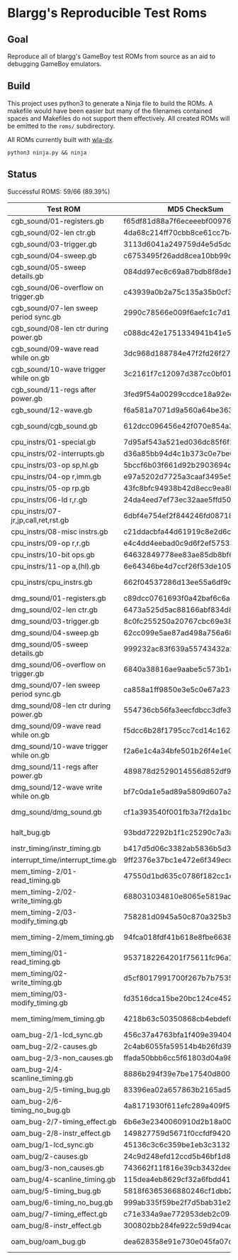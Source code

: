 # Blargg's Reproducible Test Roms

## Goal

Reproduce all of blargg's GameBoy test ROMs from source as an aid to debugging GameBoy emulators.

## Build

This project uses python3 to generate a Ninja file to build the ROMs. A makefile would have been easier but many of the filenames contained spaces and Makefiles do not support them effectively. All created ROMs will be emitted to the `roms/` subdirectory.

All ROMs currently built with [wla-dx](https://github.com/vhelin/wla-dx).

```
python3 ninja.py && ninja
```

## Status
Successful ROMS: 59/66 (89.39%)

| Test ROM | MD5 CheckSum | Result |
| --- | --- | --- |
| cgb_sound/01-registers.gb | f65df81d88a7f6eceeebf0097634aa8f | <span style="color:green">OK</span> |
| cgb_sound/02-len ctr.gb | 4da68c214ff70cbb8ce61cc7b479c42b | <span style="color:green">OK</span> |
| cgb_sound/03-trigger.gb | 3113d6041a249759d4e5d5dc216b2b53 | <span style="color:green">OK</span> |
| cgb_sound/04-sweep.gb | c6753495f26add8cea10bb99c376f4bd | <span style="color:green">OK</span> |
| cgb_sound/05-sweep details.gb | 084dd97ec6c69a87bdb8f8de1e12e27f | <span style="color:green">OK</span> |
| cgb_sound/06-overflow on trigger.gb | c43939a0b2a75c135a35b0cf322a4d43 | <span style="color:green">OK</span> |
| cgb_sound/07-len sweep period sync.gb | 2990c78566e009f6aefc1c7d1186b746 | <span style="color:green">OK</span> |
| cgb_sound/08-len ctr during power.gb | c088dc42e1751334941b41e57a0c3602 | <span style="color:green">OK</span> |
| cgb_sound/09-wave read while on.gb | 3dc968d188784e47f2fd26f27f285b31 | <span style="color:green">OK</span> |
| cgb_sound/10-wave trigger while on.gb | 3c2161f7c12097d387cc0bf012be82d4 | <span style="color:green">OK</span> |
| cgb_sound/11-regs after power.gb | 3fed9f54a00299ccdce18a92ecc0b9bc | <span style="color:green">OK</span> |
| cgb_sound/12-wave.gb | f6a581a7071d9a560a64be363918b553 | <span style="color:green">OK</span> |
| cgb_sound/cgb_sound.gb | 612dcc096456e42f070e854a3bc5463a | <span style="color:red">Multipart ROM</span> |
| cpu_instrs/01-special.gb | 7d95af543a521ed036dc85f6f232d103 | <span style="color:green">OK</span> |
| cpu_instrs/02-interrupts.gb | d36a85bb94d4c1b373c0e7be0f6f0971 | <span style="color:green">OK</span> |
| cpu_instrs/03-op sp,hl.gb | 5bccf6b03f661d92b2903694d458510c | <span style="color:green">OK</span> |
| cpu_instrs/04-op r,imm.gb | e97a5202d7725a3caaf3495e559f2e98 | <span style="color:green">OK</span> |
| cpu_instrs/05-op rp.gb | 43fc8bfc94938b42d8ecc9ea8b6b811a | <span style="color:green">OK</span> |
| cpu_instrs/06-ld r,r.gb | 24da4eed7ef73ec32aae5ffd50ebec55 | <span style="color:green">OK</span> |
| cpu_instrs/07-jr,jp,call,ret,rst.gb | 6dbf4e754ef2f844246fd08718d1c377 | <span style="color:green">OK</span> |
| cpu_instrs/08-misc instrs.gb | c21ddacbfa44d61919c8e2d6c3e7d26e | <span style="color:green">OK</span> |
| cpu_instrs/09-op r,r.gb | e4c4dd4eebad0c9d6f2ef575331c3aee | <span style="color:green">OK</span> |
| cpu_instrs/10-bit ops.gb | 64632849778ee83ae85db8bf68c84ebc | <span style="color:green">OK</span> |
| cpu_instrs/11-op a,(hl).gb | 6e64346be4d7ccf26f53de105d6cb5f6 | <span style="color:green">OK</span> |
| cpu_instrs/cpu_instrs.gb | 662f04537286d13ee55a6df9de4dce24 | <span style="color:red">Multipart ROM</span> |
| dmg_sound/01-registers.gb | c89dcc0761693f0a42baf6c6a560222f | <span style="color:green">OK</span> |
| dmg_sound/02-len ctr.gb | 6473a525d5ac88166abf834d83a87aef | <span style="color:green">OK</span> |
| dmg_sound/03-trigger.gb | 8c0fc255250a20767cbc69e38e2fd945 | <span style="color:green">OK</span> |
| dmg_sound/04-sweep.gb | 62cc099e5ae87ad498a756a68113e79a | <span style="color:green">OK</span> |
| dmg_sound/05-sweep details.gb | 999232ac83f639a55743432a21149551 | <span style="color:green">OK</span> |
| dmg_sound/06-overflow on trigger.gb | 6840a38816ae9aabe5c573b1d68e77d2 | <span style="color:green">OK</span> |
| dmg_sound/07-len sweep period sync.gb | ca858a1ff9850e3e5c0e67a23913f47e | <span style="color:green">OK</span> |
| dmg_sound/08-len ctr during power.gb | 554736cb56fa3eecfdbcc3dfe33ea158 | <span style="color:green">OK</span> |
| dmg_sound/09-wave read while on.gb | f5dcc6b28f1795cc7cd14c16262f158c | <span style="color:green">OK</span> |
| dmg_sound/10-wave trigger while on.gb | f2a6e1c4a34bfe501b26f4e1e02e4d85 | <span style="color:green">OK</span> |
| dmg_sound/11-regs after power.gb | 489878d2529014556d852df9f043fd07 | <span style="color:green">OK</span> |
| dmg_sound/12-wave write while on.gb | bf7c0da1e5ad89a5809d607a3c3d0888 | <span style="color:green">OK</span> |
| dmg_sound/dmg_sound.gb | cf1a393540f001fb3a7f2da1bc7fbc3f | <span style="color:red">Multipart ROM</span> |
| halt_bug.gb | 93bdd72292b1f1c25290c7a3ae8b37b3 | <span style="color:red">Missing Source</span> |
| instr_timing/instr_timing.gb | b417d5d06c3382ab5836b5d365184f36 | <span style="color:green">OK</span> |
| interrupt_time/interrupt_time.gb | 9ff2376e37bc1e472e6f349ecd453b85 | <span style="color:green">OK</span> |
| mem_timing-2/01-read_timing.gb | 47550d1bd635c0786f182cc1c19c6704 | <span style="color:green">OK</span> |
| mem_timing-2/02-write_timing.gb | 688031034810e8065e5819acf650103d | <span style="color:green">OK</span> |
| mem_timing-2/03-modify_timing.gb | 758281d0945a50c870a325b3c730ec36 | <span style="color:green">OK</span> |
| mem_timing-2/mem_timing.gb | 94fca018fdf41b618e8fbe6638352653 | <span style="color:red">Multipart ROM</span> |
| mem_timing/01-read_timing.gb | 9537182264201f75611fc96a1de0f086 | <span style="color:green">OK</span> |
| mem_timing/02-write_timing.gb | d5cf8017991700f267b7b753579cc773 | <span style="color:green">OK</span> |
| mem_timing/03-modify_timing.gb | fd3516dca15be20bc124ce4523ae5ad3 | <span style="color:green">OK</span> |
| mem_timing/mem_timing.gb | 4218b63c50350868cb4ebdef0a17429b | <span style="color:red">Multipart ROM</span> |
| oam_bug-2/1-lcd_sync.gb | 456c37a4763bfa1f409e3940418a3833 | <span style="color:green">OK</span> |
| oam_bug-2/2-causes.gb | 2c4ab6055fa59514b4b26fd39a6bc6cb | <span style="color:green">OK</span> |
| oam_bug-2/3-non_causes.gb | ffada50bbb6cc5f61803d04a98df2be5 | <span style="color:green">OK</span> |
| oam_bug-2/4-scanline_timing.gb | 8886b294f39e7be17540d800f6af88d9 | <span style="color:green">OK</span> |
| oam_bug-2/5-timing_bug.gb | 83396ea02a657863b2165ad54103299b | <span style="color:green">OK</span> |
| oam_bug-2/6-timing_no_bug.gb | 4a8171930f611efc289a409f5e2559f9 | <span style="color:green">OK</span> |
| oam_bug-2/7-timing_effect.gb | 6b6e3e2340060910d2b18a00eef0deee | <span style="color:green">OK</span> |
| oam_bug-2/8-instr_effect.gb | 149827759d5671f0ccfdf9420162186f | <span style="color:green">OK</span> |
| oam_bug/1-lcd_sync.gb | 45136c3c6c359be1eb3c313238816e1d | <span style="color:green">OK</span> |
| oam_bug/2-causes.gb | 24c9d248efd12ccd5b46bf1d8861ccd3 | <span style="color:green">OK</span> |
| oam_bug/3-non_causes.gb | 743662f11f816e39cb3432deec5333b1 | <span style="color:green">OK</span> |
| oam_bug/4-scanline_timing.gb | 115dea4eb8629cf32a6fbdd413dfae1a | <span style="color:green">OK</span> |
| oam_bug/5-timing_bug.gb | 5818f6365366880246cf1dbb272150a1 | <span style="color:green">OK</span> |
| oam_bug/6-timing_no_bug.gb | 999ab335f59be2f7d5bab31e21990fcd | <span style="color:green">OK</span> |
| oam_bug/7-timing_effect.gb | c71e334a9ae772953deb2c0949e7e467 | <span style="color:green">OK</span> |
| oam_bug/8-instr_effect.gb | 300802bb284fe922c59d94cadb4c8b6f | <span style="color:green">OK</span> |
| oam_bug/oam_bug.gb | dea628358e91e730e045fa07d8f655d5 | <span style="color:red">Multipart ROM</span> |
